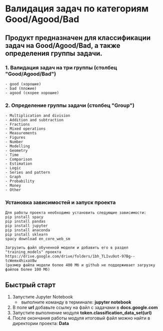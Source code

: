 # Валидация задач по категориям Good/Agood/Bad

## Продукт предназначен для классификации задач на Good/Agood/Bad, а также определения группы задачи.

### 1. Валидация задач на три группы (столбец "Good/Agood/Bad")
    - good (хорошие)
    - bad (пложие) 
    - agood (скорее хорошие)


### 2. Определение группы задачи (столбец "Group")
    - Multiplication and division
    - Addition and subtraction
    - Fractions
    - Mixed operations
    - Measurements
    - Figures
    - Number
    - Modelling
    - Geometry
    - Time
    - Comparison
    - Estimation
    - Logic
    - Series and pattern
    - Graph
    - Probability
    - Money
    - Other

### Установка зависимостей и запуск проекта
    Для работы проекта необходимо установить следующие зависимости:
    pip install spacy
    pip install pandas
    pip install jupyter
    pip install anaconda
    pip install sklearn
    spacy download en_core_web_sm

    Загрузить файл обученной модели и добавить его в раздел "training_models" проекта 
    https://drive.google.com/drive/folders/1bh_TLIvu9ot-97Bg--tcWemx4hixaV8w
    (размер файла модели более 400 Мб и github не поддерживает загрузку файлов более 100 Мб)

    
## Быстрый старт
1. Запустите Jupyter Notebook
    -  выполните команду в терминале: **jupyter notebook**
2. В поле **url** добавьте ссылку на файл с задачами в **docs.google.com**
3. Запустите выполнение модуля **token.classification_data_set(url)**
4. После окончания работы модуля итоговый файл можно найти в директории проекта: **Data**
